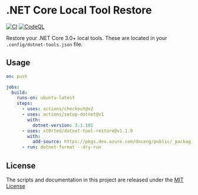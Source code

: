 # .NET Core Local Tool Restore

[![CI](https://github.com/xt0rted/dotnet-tool-restore/actions/workflows/ci.yml/badge.svg?branch=main)](https://github.com/xt0rted/dotnet-tool-restore/actions/workflows/ci.yml)
[![CodeQL](https://github.com/xt0rted/dotnet-tool-restore/actions/workflows/codeql-analysis.yml/badge.svg?branch=main)](https://github.com/xt0rted/dotnet-tool-restore/actions/workflows/codeql-analysis.yml)

Restore your .NET Core 3.0+ local tools.
These are located in your `.config/dotnet-tools.json` file.

## Usage

```yml
on: push

jobs:
  build:
    runs-on: ubuntu-latest
    steps:
      - uses: actions/checkout@v2
      - uses: actions/setup-dotnet@v1
        with:
          dotnet-version: 3.1.101
      - uses: xt0rted/dotnet-tool-restore@v1.1.0
        with:
          add-source: https://pkgs.dev.azure.com/dnceng/public/_packaging/dotnet-tools/nuget/v3/index.json
      - run: dotnet-format --dry-run
```

## License

The scripts and documentation in this project are released under the [MIT License](LICENSE)
